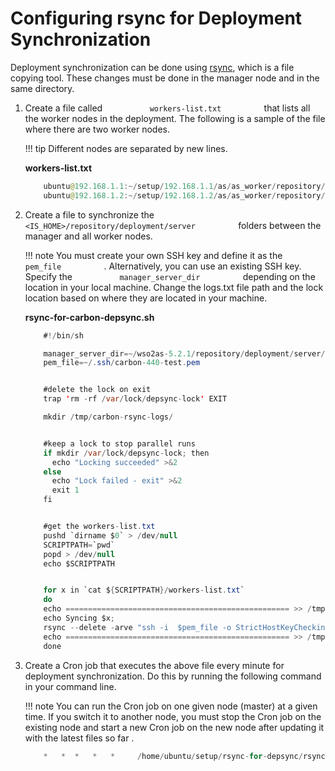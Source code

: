# Configuring rsync for Deployment Synchronization

Deployment synchronization can be done using
[rsync](https://download.samba.org/pub/rsync/rsync.html), which is a
file copying tool. These changes must be done in the manager node and in
the same directory.

1.  Create a file called `           workers-list.txt          ` that
    lists all the worker nodes in the deployment. The following is a
    sample of the file where there are two worker nodes.

    !!! tip
        Different nodes are separated by new lines.
    

    **workers-list.txt**

    ``` java
        ubuntu@192.168.1.1:~/setup/192.168.1.1/as/as_worker/repository/deployment/server
        ubuntu@192.168.1.2:~/setup/192.168.1.2/as/as_worker/repository/deployment/server
    ```

2.  Create a file to synchronize the
    `           <IS_HOME>/repository/deployment/server          `
    folders between the manager and all worker nodes.

    !!! note
        You must create your own SSH key and define it as the
        `           pem_file          ` . Alternatively, you can use an
        existing SSH key. Specify the
        `           manager_server_dir          ` depending on the location
        in your local machine. Change the logs.txt file path and the lock
        location based on where they are located in your machine.
    

    **rsync-for-carbon-depsync.sh**

    ``` java
        #!/bin/sh

        manager_server_dir=~/wso2as-5.2.1/repository/deployment/server/
        pem_file=~/.ssh/carbon-440-test.pem


        #delete the lock on exit
        trap 'rm -rf /var/lock/depsync-lock' EXIT 

        mkdir /tmp/carbon-rsync-logs/


        #keep a lock to stop parallel runs
        if mkdir /var/lock/depsync-lock; then
          echo "Locking succeeded" >&2
        else
          echo "Lock failed - exit" >&2
          exit 1
        fi


        #get the workers-list.txt
        pushd `dirname $0` > /dev/null
        SCRIPTPATH=`pwd`
        popd > /dev/null
        echo $SCRIPTPATH


        for x in `cat ${SCRIPTPATH}/workers-list.txt`
        do
        echo ================================================== >> /tmp/carbon-rsync-logs/logs.txt;
        echo Syncing $x;
        rsync --delete -arve "ssh -i  $pem_file -o StrictHostKeyChecking=no" $manager_server_dir $x >> /tmp/carbon-rsync-logs/logs.txt
        echo ================================================== >> /tmp/carbon-rsync-logs/logs.txt;
        done
    ```

3.  Create a Cron job that executes the above file every minute for
    deployment synchronization. Do this by running the following command
    in your command line.

    !!! note
        You can run the Cron job on one given node (master) at a
        given time. If you switch it to another node, you must stop the Cron
        job on the existing node and start a new Cron job on the new node
        after updating it with the latest files so far .
    

    ``` java
        *   *  *   *   *     /home/ubuntu/setup/rsync-for-depsync/rsync-for-depsync.sh
    ```
